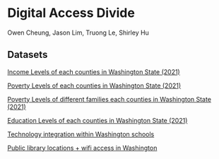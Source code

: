 # Digital Access Divide
Owen Cheung, Jason Lim, Truong Le, Shirley Hu

## Datasets

<a href="./Data/2021_Income_Levels_Washington.csv">Income Levels of each counties in Washington State (2021)</a>

<a href="./Data/2021_Poverty_Levels_Washington.csv">Poverty Levels of each counties in Washington State (2021)</a>

<a href="./Data/2021_Poverty_Levels_Families_Washington.csv">Poverty Levels of different families each counties in Washington State (2021)</a>

<a href="./Data/2021_Education_Levels_Washington.csv">Education Levels of each counties in Washington State (2021)</a>

<a href="./Data/School_Building_Technology_Survey.csv">Technology integration within Washington schools</a>

<a href="./Data/Washington_State_Public_Libraries__Wifi_Locations.csv">Public library locations + wifi access in Washington</a>
